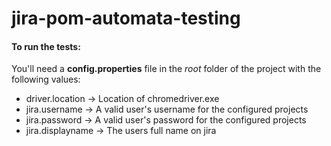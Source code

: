 # jira-pom-automata-testing

#### To run the tests:
You'll need a **config.properties** file in the *root* folder of the project with the following values:
- driver.location -> Location of chromedriver.exe
- jira.username -> A valid user's username for the configured projects
- jira.password -> A valid user's password for the configured projects
- jira.displayname -> The users full name on jira
